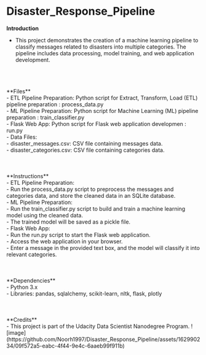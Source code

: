 # Disaster_Response_Pipeline

****Introduction****<br>
- This project demonstrates the creation of a machine learning pipeline to classify messages related to disasters into multiple categories. The pipeline includes data processing, model training, and web application development.
<br>
<br>
<br>
**Files** <br>
- ETL Pipeline Preparation: Python script for Extract, Transform, Load (ETL) pipeline preparation : process_data.py <br>
- ML Pipeline Preparation: Python script for Machine Learning (ML) pipeline preparation : train_classifier.py <br>
- Flask Web App: Python script for Flask web application developmen : run.py <br>
- Data Files: <br>
     -  disaster_messages.csv: CSV file containing messages data. <br>
     -  disaster_categories.csv: CSV file containing categories data. <br>
<br>
<br>
<br>
**Instructions** <br>
- ETL Pipeline Preparation: <br>
    - Run the process_data.py script to preprocess the messages and categories data, and store the cleaned data in an SQLite database. <br>
- ML Pipeline Preparation: <br>
    - Run the train_classifier.py script to build and train a machine learning model using the cleaned data. <br>
    - The trained model will be saved as a pickle file. <br>
- Flask Web App: <br>
    - Run the run.py script to start the Flask web application. <br>
    - Access the web application in your browser. <br>
    - Enter a message in the provided text box, and the model will classify it into relevant categories. <br>
<br>
<br>
<br>
**Dependencies** <br>
- Python 3.x <br>
- Libraries: pandas, sqlalchemy, scikit-learn, nltk, flask, plotly <br>
<br>
<br>
<br>
**Credits** <br>
- This project is part of the Udacity Data Scientist Nanodegree Program.
![image](https://github.com/Noorh1997/Disaster_Response_Pipeline/assets/162990234/09f572a5-eabc-4f44-9e4c-6aaeb99f911b)
